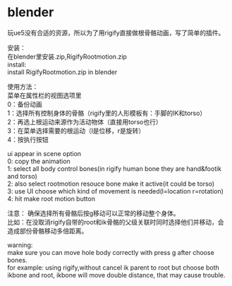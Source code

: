 # blender

玩ue5没有合适的资源，所以为了用rigify直接做根骨骼动画，写了简单的插件。   
   
安装：  
在blender里安装.zip,RigifyRootmotion.zip  
install:  
install RigifyRootmotion.zip in blender  

使用方法：  
菜单在属性栏的视图选项里  
0：备份动画  
1：选择所有控制身体的骨骼（rigify里的人形模板有：手脚的IK和torso）  
2：再选上根运动来源作为活动物体（直接用torso也行）  
3：在菜单选择需要的根运动（l是位移，r是旋转）  
4：按执行按钮   

ui appear in scene option  
0: copy the animation  
1: select all body control bones(in rigify human bone they are hand&footik and torso)  
2: also select rootmotion resouce bone make it active(it could be torso)  
3: use UI choose which kind of movement is needed(l=location r=rotation)  
4: hit make root motion button  

注意： 
确保选择所有骨骼后按g移动可以正常的移动整个身体。  
比如：在没取消rigify自带的root和ik骨骼的父级关联时同时选择他们并移动，会造成部份骨骼移动多倍距离。 

warning:  
make sure you can move hole body correctly with press g after choose bones.  
for example: using rigify,without cancel ik parent to root but choose both ikbone and root, ikbone will move double distance, that may cause trouble.  
